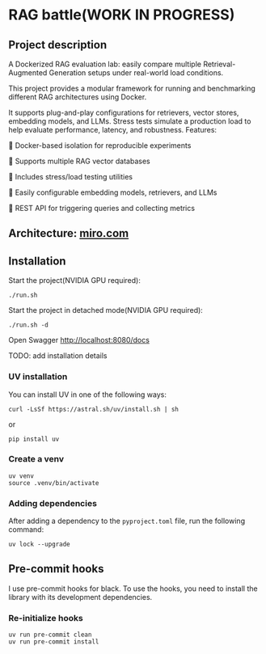 # RAG battle(WORK IN PROGRESS)

## Project description

A Dockerized RAG evaluation lab: easily compare multiple Retrieval-Augmented Generation
setups under real-world load conditions.

This project provides a modular framework for running and benchmarking different RAG
architectures using Docker.

It supports plug-and-play configurations for retrievers, vector stores, embedding
models, and LLMs. Stress tests simulate a production load to help evaluate performance,
latency, and robustness.
Features:

🔹 Docker-based isolation for reproducible experiments

🔹 Supports multiple RAG vector databases

🔹 Includes stress/load testing utilities

🔹 Easily configurable embedding models, retrievers, and LLMs

🔹 REST API for triggering queries and collecting metrics

## Architecture: [miro.com](https://miro.com/app/board/uXjVIgGXawc=/?share_link_id=889172266608)

## Installation

Start the project(NVIDIA GPU required):

```shell
./run.sh
```

Start the project in detached mode(NVIDIA GPU required):

```shell
./run.sh -d
```

Open Swagger [http://localhost:8080/docs](http://localhost:8080/docs)

TODO: add installation details

### UV installation

You can install UV in one of the following ways:

```shell
curl -LsSf https://astral.sh/uv/install.sh | sh
```

or

```shell
pip install uv
```

### Create a venv

```shell
uv venv
source .venv/bin/activate
```

### Adding dependencies

After adding a dependency to the `pyproject.toml` file, run the following command:

```shell
uv lock --upgrade
```

## Pre-commit hooks

I use pre-commit hooks for black.
To use the hooks, you need to install the library with its development dependencies.

### Re-initialize hooks

```shell
uv run pre-commit clean
uv run pre-commit install
```